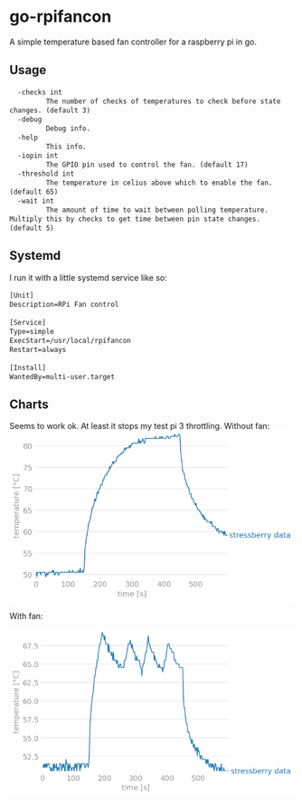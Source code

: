 # go-rpifancon
A simple temperature based fan controller for a raspberry pi in go.

## Usage
```
  -checks int
         The number of checks of temperatures to check before state changes. (default 3)
  -debug
         Debug info.
  -help
         This info.
  -iopin int
         The GPIO pin used to control the fan. (default 17)
  -threshold int
         The temperature in celius above which to enable the fan. (default 65)
  -wait int
         The amount of time to wait between polling temperature. Multiply this by checks to get time between pin state changes. (default 5)
```

## Systemd
I run it with a little systemd service like so: 
```
[Unit]
Description=RPi Fan control

[Service]
Type=simple
ExecStart=/usr/local/rpifancon
Restart=always

[Install]
WantedBy=multi-user.target
```

## Charts
Seems to work ok. At least it stops my test pi 3 throttling. Without fan:
![stressberry chart without fan](img/nofan.png)

With fan:

![stressberry chart with fan](img/fan.png)